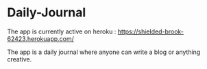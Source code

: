 # Daily-Journal

The app is currently active on heroku : https://shielded-brook-62423.herokuapp.com/

The app is a daily journal where anyone can write a blog or anything creative.
